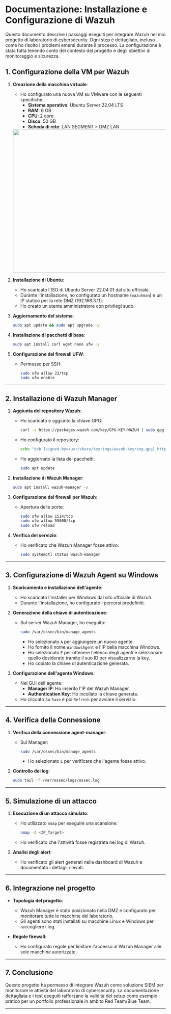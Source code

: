 # Documentazione: Installazione e Configurazione di Wazuh

Questo documento descrive i passaggi eseguiti per integrare Wazuh nel mio progetto di laboratorio di cybersecurity. Ogni step è dettagliato, incluso come ho risolto i problemi emersi durante il processo. La configurazione è stata fatta tenendo conto del contesto del progetto e degli obiettivi di monitoraggio e sicurezza.

## **1. Configurazione della VM per Wazuh**

1. **Creazione della macchina virtuale**:
    - Ho configurato una nuova VM su VMware con le seguenti specifiche:
      - **Sistema operativo**: Ubuntu Server 22.04 LTS
      - **RAM**: 6 GB
      - **CPU**: 2 core
      - **Disco**: 50 GB
      - **Scheda di rete**: LAN SEGMENT > DMZ LAN

    <img src="(https://github.com/Gif-97/SIEM-Pratice/blob/main/media/configurazioneVmPerUbuntuServerWazuh.png)" width=650 height=450>


2. **Installazione di Ubuntu**:
    - Ho scaricato l'ISO di Ubuntu Server 22.04.01 dal sito ufficiale.
    - Durante l'installazione, ho configurato un hostname (`wazuhman`) e un IP statico per la rete DMZ (192.168.3.11).
    - Ho creato un utente amministratore con privilegi sudo.

3. **Aggiornamento del sistema**:
    ```bash
    sudo apt update && sudo apt upgrade -y
    ```

4. **Installazione di pacchetti di base**:
    ```bash
    sudo apt install curl wget nano ufw -y
    ```

5. **Configurazione del firewall UFW**:
    - Permesso per SSH:
      ```bash
      sudo ufw allow 22/tcp
      sudo ufw enable
      ```

---

## **2. Installazione di Wazuh Manager**

1. **Aggiunta del repository Wazuh**:
    - Ho scaricato e aggiunto la chiave GPG:
      ```bash
      curl -s https://packages.wazuh.com/key/GPG-KEY-WAZUH | sudo gpg --dearmor -o /usr/share/keyrings/wazuh-keyring.gpg
      ```
    - Ho configurato il repository:
      ```bash
      echo "deb [signed-by=/usr/share/keyrings/wazuh-keyring.gpg] https://packages.wazuh.com/4.x/apt/ stable main" | sudo tee /etc/apt/sources.list.d/wazuh.list
      ```
    - Ho aggiornato la lista dei pacchetti:
      ```bash
      sudo apt update
      ```

2. **Installazione di Wazuh Manager**:
    ```bash
    sudo apt install wazuh-manager -y
    ```

3. **Configurazione del firewall per Wazuh**:
    - Apertura delle porte:
      ```bash
      sudo ufw allow 1514/tcp
      sudo ufw allow 55000/tcp
      sudo ufw reload
      ```

4. **Verifica del servizio**:
    - Ho verificato che Wazuh Manager fosse attivo:
      ```bash
      sudo systemctl status wazuh-manager
      ```

---

## **3. Configurazione di Wazuh Agent su Windows**

1. **Scaricamento e installazione dell'agente**:
    - Ho scaricato l'installer per Windows dal sito ufficiale di Wazuh.
    - Durante l'installazione, ho configurato i percorsi predefiniti.

2. **Generazione della chiave di autenticazione**:
    - Sul server Wazuh Manager, ho eseguito:
      ```bash
      sudo /var/ossec/bin/manage_agents
      ```
      - Ho selezionato `A` per aggiungere un nuovo agente.
      - Ho fornito il nome `WindowsAgent` e l'IP della macchina Windows.
      - Ho selezionato `E` per ottenere l'elenco degli agenti e selezionare quello desiderato tramite il suo ID per visualizzarne la key.
      - Ho copiato la chiave di autenticazione generata.

3. **Configurazione dell'agente Windows**:
    - Nel GUI dell'agente:
      - **Manager IP**: Ho inserito l'IP del Wazuh Manager.
      - **Authentication Key**: Ho incollato la chiave generata.
    - Ho cliccato su `Save` e poi `Refresh` per avviare il servizio.

---

## **4. Verifica della Connessione**

1. **Verifica della connessione agent-manager**:
    - Sul Manager:
      ```bash
      sudo /var/ossec/bin/manage_agents
      ```
      - Ho selezionato `L` per verificare che l'agente fosse attivo.

2. **Controllo dei log**:
    ```bash
    sudo tail -f /var/ossec/logs/ossec.log
    ```

---

## **5. Simulazione di un attacco**

1. **Esecuzione di un attacco simulato**:
    - Ho utilizzato `nmap` per eseguire una scansione:
      ```bash
      nmap -A <IP_Target>
      ```
    - Ho verificato che l'attività fosse registrata nei log di Wazuh.

2. **Analisi degli alert**:
    - Ho verificato gli alert generati nella dashboard di Wazuh e documentato i dettagli rilevati.

---

## **6. Integrazione nel progetto**

- **Topologia del progetto**:
  - Wazuh Manager è stato posizionato nella DMZ e configurato per monitorare tutte le macchine del laboratorio.
  - Gli agenti sono stati installati su macchine Linux e Windows per raccogliere i log.

- **Regole firewall**:
  - Ho configurato regole per limitare l'accesso al Wazuh Manager alle sole macchine autorizzate.

---

## **7. Conclusione**

Questo progetto ha permesso di integrare Wazuh come soluzione SIEM per monitorare le attività del laboratorio di cybersecurity. La documentazione dettagliata e i test eseguiti rafforzano la validità del setup come esempio pratico per un portfolio professionale in ambito Red Team/Blue Team.

---
